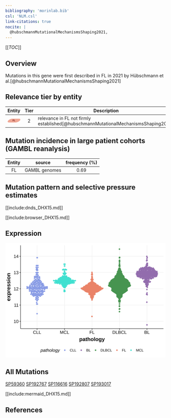 ```yaml
---
bibliography: 'morinlab.bib'
csl: 'NLM.csl'
link-citations: true
nocite: |
  @hubschmannMutationalMechanismsShaping2021, 
---
```

[[_TOC_]]

## Overview

Mutations in this gene were first described in FL in 2021 by Hübschmann et al.[@hubschmannMutationalMechanismsShaping2021]


## Relevance tier by entity

|Entity|Tier|Description                           |
|:------:|:----:|--------------------------------------|
|![FL](images/icons/FL_tier2.png)    |2   |relevance in FL not firmly established[@hubschmannMutationalMechanismsShaping2021]|

## Mutation incidence in large patient cohorts (GAMBL reanalysis)

|Entity|source       |frequency (%)|
|:------:|:-------------:|:-------------:|
|FL    |GAMBL genomes|0.69         |

## Mutation pattern and selective pressure estimates

[[include:dnds_DHX15.md]]




[[include:browser_DHX15.md]]

## Expression
![](images/gene_expression/DHX15_by_pathology.svg)



<!-- ORIGIN: hubschmannMutationalMechanismsShaping2021b -->
<!-- FL: hubschmannMutationalMechanismsShaping2021b -->

## All Mutations

[SP59360](https://www.bcgsc.ca/downloads/morinlab/GAMBL/MALY/SP59360.html)
[SP192767](https://www.bcgsc.ca/downloads/morinlab/GAMBL/MALY/SP192767.html)
[SP116616](https://www.bcgsc.ca/downloads/morinlab/GAMBL/MALY/SP116616.html)
[SP192807](https://www.bcgsc.ca/downloads/morinlab/GAMBL/MALY/SP192807.html)
[SP193017](https://www.bcgsc.ca/downloads/morinlab/GAMBL/MALY/SP193017.html)


[[include:mermaid_DHX15.md]]

## References
